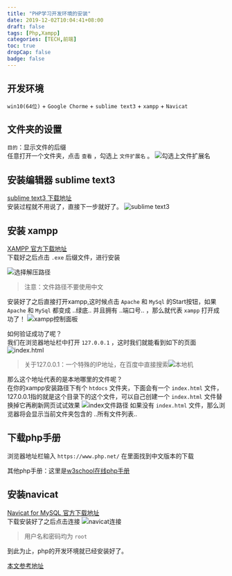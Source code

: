 ```yaml
---
title: "PHP学习开发环境的安装"
date: 2019-12-02T10:04:41+08:00
draft: false
tags: [Php,Xampp]  
categories: [TECH,前端]
toc: true
dropCap: false
badge: false
---
```



## 开发环境
`win10(64位)` + `Google Chorme` + `sublime text3` + `xampp` + `Navicat`


## 文件夹的设置
`目的`：显示文件的后缀<br/>
任意打开一个文件夹，点击 `查看` ，勾选上 `文件扩展名` 。
![](https://zccon.oss-cn-beijing.aliyuncs.com/Hugo/images/tech/2019/%E6%96%87%E4%BB%B6%E6%89%A9%E5%B1%95%E5%90%8D.png "勾选上文件扩展名")

## 安装编辑器 sublime text3
[sublime text3 下载地址](http://www.sublimetext.com/3)<br/>
安装过程就不用说了，直接下一步就好了。
![](https://zccon.oss-cn-beijing.aliyuncs.com/Hugo/images/tech/2019/sublime%20text3.png "sublime text3")

## 安装 xampp
[XAMPP 官方下载地址](https://www.apachefriends.org/zh_cn/download.html)<br/>
下载好之后点击 `.exe` 后缀文件，进行安装

![](https://zccon.oss-cn-beijing.aliyuncs.com/Hugo/images/tech/2019/xampp%E8%A7%A3%E5%8E%8B.png "选择解压路径")

> 注意：文件路径不要使用中文

安装好了之后直接打开xampp,这时候点击 `Apache` 和 `MySql` 的Start按钮，如果 `Apache` 和 `MySql` 都变成 ..绿底.. 并且拥有 ..端口号.. ，那么就代表 `xampp` 打开成功了！
![](https://zccon.oss-cn-beijing.aliyuncs.com/Hugo/images/tech/2019/xampp%E6%8E%A7%E5%88%B6%E9%9D%A2%E6%9D%BF.png "xampp控制面板")

如何验证成功了呢？<br/>
我们在浏览器地址栏中打开 `127.0.0.1` ，这时我们就能看到如下的页面
![](https://zccon.oss-cn-beijing.aliyuncs.com/Hugo/images/tech/2019/xampp_phpversion.png "index.html")

> 关于127.0.0.1：一个特殊的IP地址，在百度中直接搜索![](https://zccon.oss-cn-beijing.aliyuncs.com/Hugo/images/tech/2019/127.0.0.1.png "本地机")

那么这个地址代表的是本地哪里的文件呢？<br/>
在你的xampp安装路径下有个 `htdocs` 文件夹，下面会有一个 `index.html` 文件，127.0.0.1指的就是这个目录下的这个文件，可以自己创建一个 `index.html` 文件替换掉它再刷新网页试试效果
![](https://zccon.oss-cn-beijing.aliyuncs.com/Hugo/images/tech/2019/htdocs.png "index文件路径")
如果没有 `index.html` 文件，那么浏览器将会显示当前文件夹包含的 ..所有文件列表..

## 下载php手册
浏览器地址栏输入 `https://www.php.net/` 在里面找到中文版本的下载

其他php手册：这里是[w3school在线php手册](https://www.w3school.com.cn/php/php_ref.asp)

## 安装navicat
[Navicat for MySQL 官方下载地址](https://www.navicat.com.cn/products/navicat-for-mysql)<br/>
下载安装好了之后点击连接
![](https://zccon.oss-cn-beijing.aliyuncs.com/Hugo/images/tech/2019/navicat.png "navicat连接")

> 用户名和密码均为 `root`


到此为止，php的开发环境就已经安装好了。


[本文参考地址](https://www.w3cschool.cn/minicourse/play/phpinit#menulist)